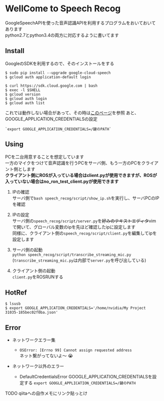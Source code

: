 # WellCome to Speech Recog
GoogleSpeechAPIを使った音声認識APIを利用するプログラムをおいておいてあります  
python2.7とpython3.4の両方に対応するように書いてます

## Install
GoogleのSDKを利用するので、そのインストールをする
~~~
$ sudo pip install --upgrade google-cloud-speech
$ gcloud auth application-default login

$ curl https://sdk.cloud.google.com | bash
$ exec -l $SHELL
$ gcloud version
$ gcloud auth login
$ gcloud auth list
~~~
これでは動作しない場合があって、その時は[このページ](https://qiita.com/j-un/items/dc46b3b766a7afb4080c)を参照
あと、GOOGLE_APPLICATION_CREDENTIALSの設定
~~~
`export GOOGLE_APPLICATION_CREDENTIALS=/鍵のPATH`
~~~

## Using
PCを二台用意することを想定しています  
一方のマイクをつけて音声認識を行うPCをサーバ側、もう一方のPCをクライアント側とします  
**クライアント側にROSが入っている場合はclient.pyが使用できますが、ROSが入っていない場合はno_ron_test_client.pyが使用できます**  

1. IPの確認  
サーバ側で`bash speech_recog/script/show_ip.sh`を実行し、サーバPCのIPを確認  

2. IPの設定  
サーバ側の`speech_recog/script/server.py`を~~好みのテキストエディタ~~vimで開いて、グローバル変数のipを先ほど確認したipに設定します  
同様に、クライアント側の`speech_recog/script/client.py`を編集してipを設定します  

3. サーバ側の起動  
`python speech_recog/script/transcribe_streaming_mic.py`
(`transcribe_streaming_mic.py`は内部で`server.py`を呼び出している)  
4. クライアント側の起動  
`client.py`をROSRUNする

## HotRef
~~~
$ lsusb
$ export GOOGLE_APPLICATION_CREDENTIALS='/home/nvidia/My Project 31035-185bec02f0ba.json'
~~~

## Error
- ネットワークエラー集
  - `OSError: [Errno 99] Cannot assign requested address`  
      ネット繋がってないよ〜 :sob:  

- ネットワーク以外のエラー
  - DefaultCredentialsError
    GOOGLE_APPLICATION_CREDENTIALSを設定する
    `export GOOGLE_APPLICATION_CREDENTIALS=/鍵のPATH`

TODO qiitaへの自作メモにリンク貼っとけ
